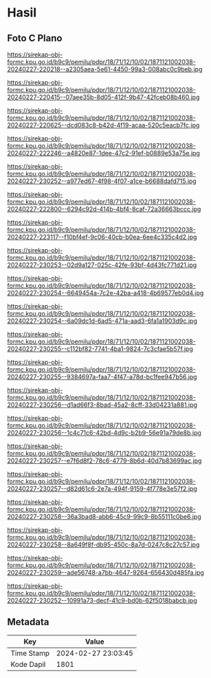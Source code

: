 # Hasil

## Foto C Plano

https://sirekap-obj-formc.kpu.go.id/b9c9/pemilu/pdpr/18/71/12/10/02/1871121002038-20240227-220218--a2305aea-5e61-4450-99a3-008abc0c9beb.jpg

https://sirekap-obj-formc.kpu.go.id/b9c9/pemilu/pdpr/18/71/12/10/02/1871121002038-20240227-220415--07aee35b-8d05-412f-9b47-42fceb08b460.jpg

https://sirekap-obj-formc.kpu.go.id/b9c9/pemilu/pdpr/18/71/12/10/02/1871121002038-20240227-220625--dcd083c8-b42d-4f19-acaa-520c5eacb7fc.jpg

https://sirekap-obj-formc.kpu.go.id/b9c9/pemilu/pdpr/18/71/12/10/02/1871121002038-20240227-222246--a4820e87-1dee-47c2-91ef-b0889e53a75e.jpg

https://sirekap-obj-formc.kpu.go.id/b9c9/pemilu/pdpr/18/71/12/10/02/1871121002038-20240227-230252--a977ed67-4f98-4f07-a1ce-b6688dafd715.jpg

https://sirekap-obj-formc.kpu.go.id/b9c9/pemilu/pdpr/18/71/12/10/02/1871121002038-20240227-222800--6294c92d-414b-4bf4-8caf-72a36663bccc.jpg

https://sirekap-obj-formc.kpu.go.id/b9c9/pemilu/pdpr/18/71/12/10/02/1871121002038-20240227-223117--f10bf4ef-9c06-40cb-b0ea-6ee4c335c4d2.jpg

https://sirekap-obj-formc.kpu.go.id/b9c9/pemilu/pdpr/18/71/12/10/02/1871121002038-20240227-230253--02d9a127-025c-42fe-93bf-4d43fc771d21.jpg

https://sirekap-obj-formc.kpu.go.id/b9c9/pemilu/pdpr/18/71/12/10/02/1871121002038-20240227-230254--6649454a-7c2e-42ba-a418-4b69577eb0d4.jpg

https://sirekap-obj-formc.kpu.go.id/b9c9/pemilu/pdpr/18/71/12/10/02/1871121002038-20240227-230254--6a09dc1d-6ad5-471a-aad3-6fa1a1903d9c.jpg

https://sirekap-obj-formc.kpu.go.id/b9c9/pemilu/pdpr/18/71/12/10/02/1871121002038-20240227-230255--c112bf82-7741-4ba1-9824-7c3cfae5b57f.jpg

https://sirekap-obj-formc.kpu.go.id/b9c9/pemilu/pdpr/18/71/12/10/02/1871121002038-20240227-230255--9384697a-faa7-4f47-a78d-bc1fee947b56.jpg

https://sirekap-obj-formc.kpu.go.id/b9c9/pemilu/pdpr/18/71/12/10/02/1871121002038-20240227-230256--d1ad66f3-8bad-45a2-8cff-33d04231a881.jpg

https://sirekap-obj-formc.kpu.go.id/b9c9/pemilu/pdpr/18/71/12/10/02/1871121002038-20240227-230256--1c4c71c6-42bd-4d9c-b2b9-56e91a79de8b.jpg

https://sirekap-obj-formc.kpu.go.id/b9c9/pemilu/pdpr/18/71/12/10/02/1871121002038-20240227-230257--e7f6d8f2-78c6-4779-8b6d-40d7b83699ac.jpg

https://sirekap-obj-formc.kpu.go.id/b9c9/pemilu/pdpr/18/71/12/10/02/1871121002038-20240227-230257--d82d61c6-2e7a-494f-9159-4f778e3e57f2.jpg

https://sirekap-obj-formc.kpu.go.id/b9c9/pemilu/pdpr/18/71/12/10/02/1871121002038-20240227-230258--36a3bad8-abb6-45c9-99c9-8b55111c0be6.jpg

https://sirekap-obj-formc.kpu.go.id/b9c9/pemilu/pdpr/18/71/12/10/02/1871121002038-20240227-230258--8a649f8f-db95-450c-8a7d-0247c8c27c57.jpg

https://sirekap-obj-formc.kpu.go.id/b9c9/pemilu/pdpr/18/71/12/10/02/1871121002038-20240227-230259--ade56748-a7bb-4647-9264-656430d485fa.jpg

https://sirekap-obj-formc.kpu.go.id/b9c9/pemilu/pdpr/18/71/12/10/02/1871121002038-20240227-230252--10991a73-decf-41c9-bd0b-62f5018babcb.jpg


## Metadata

| Key        | Value               |
| ---------- | ------------------- |
| Time Stamp | 2024-02-27 23:03:45 |
| Kode Dapil | 1801                |




